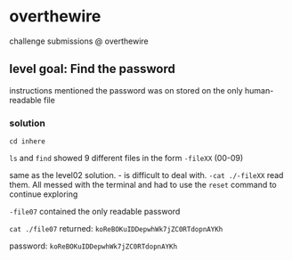 # overthewire
 challenge submissions @ overthewire
 
## level goal: Find the password

instructions mentioned the password was on stored on the only human-readable file

### solution

  `cd inhere`
  
  `ls` and `find` showed 9 different files in the form `-fileXX` (00-09)
  
  same as the level02 solution. - is difficult to deal with.
  `-cat ./-fileXX` read them. All messed with the terminal and had to use the `reset` command to continue exploring
  
  `-file07` contained the only readable password
  
  
  `cat ./file07` returned: `koReBOKuIDDepwhWk7jZC0RTdopnAYKh`
  
  password: `koReBOKuIDDepwhWk7jZC0RTdopnAYKh`


